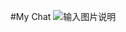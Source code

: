 #My Chat
![输入图片说明](https://git.oschina.net/uploads/images/2017/0615/192649_abf507ea_379169.png "在这里输入图片标题")